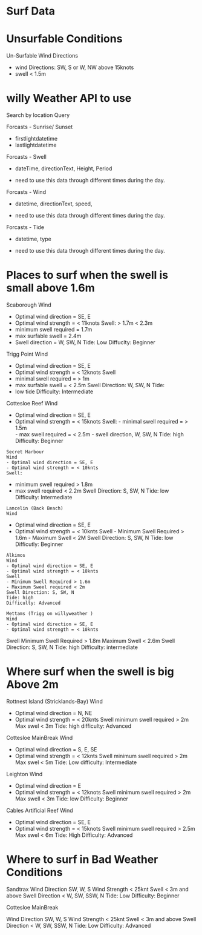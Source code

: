 # Surf Data 

# Unsurfable Conditions 
Un-Surfable Wind Directions 
- wind Directions: SW, S or W, NW above 15knots 
- swell < 1.5m 

# willy Weather API to use 

 Search by location Query 

Forcasts - Sunrise/ Sunset
- firstlightdatetime 
- lastlightdatetime 

Forcasts - Swell 
- dateTime, directionText, Height, Period 
* need to use this data through different times during the day.

Forcasts - Wind 
- datetime, directionText, speed, 
* need to use this data through different times during the day.

Forcasts - Tide 
- datetime, type 
* need to use this data through different times during the day.

# Places to surf when the swell is small above 1.6m

   Scaborough 
   Wind 
   - Optimal wind direction = SE, E
   - Optimal wind strength = < 11knots
   Swell: > 1.7m < 2.3m
   - minimum swell required = 1.7m 
   - max surfable swell = 2.4m 
   - Swell direction = W, SW, N
   Tide: Low
   Diffuclty: Beginner 

   Trigg Point 
   Wind 
   - Optimal wind direction = SE, E 
   - Optimal wind strength = < 12knots 
   Swell 
   - minimal swell required = > 1m 
   - max surfable swell = < 2.5m
   Swell Direction: W, SW, N
   Tide: 
   - low tide
   Difficulty: Intermediate  

   Cottesloe Reef 
   Wind  
   - Optimal wind direction = SE, E
   - Optimal wind strength = < 15knots
    Swell: 
    - minimal swell required = > 1.5m   
    - max swell required = < 2.5m
    - swell direction, W, SW, N
    Tide: high 
    Difficulty: Beginner 

    Secret Harbour 
    Wind 
    - Optimal wind direction = SE, E 
    - Optimal wind strength = < 10knts
    Swell:
   - minimum swell required > 1.8m 
   - max swell required < 2.2m
    Swell Direction: S, SW, N
    Tide: low  
    Difficulty: Intermediate  

    Lancelin (Back Beach)
    Wind
   - Optimal wind direction = SE, E 
   - Optimal wind strength = < 10knts
    Swell 
    - Minimum Swell Required > 1.6m 
    - Maximum Swell < 2M
    Swell Direction: S, SW, N
    Tide: low  
    Difficutly: Beginner 

    Alkimos
    Wind
    - Optimal wind direction = SE, E 
    - Optimal wind strength = < 10knts
    Swell 
    - Minimum Swell Required > 1.6m 
    - Maximum Sweel required < 2m
    Swell Direction: S, SW, N
    Tide: high
    Difficulty: Advanced 

    Mettams (Trigg on willyweather )
    Wind 
    - Optimal wind direction = SE, E 
    - Optimal wind strength = < 10knts
   Swell
    Minimum Swell Required > 1.8m 
    Maximum Swell < 2.6m
    Swell Direction: S, SW, N
    Tide: high
    Difficulty: intermediate 

 # Where surf when the swell is big  Above 2m

   Rottnest Island (Stricklands-Bay)
   Wind
   - Optimal wind direction = N, NE 
   - Optimal wind strength = < 20knts
   Swell
   minimum swell required > 2m 
   Max swel < 3m 
   Tide: high 
   difficulty: Advanced 

   Cottesloe MainBreak
   Wind 
   - Optimal wind direction = S, E, SE
   - Optimal wind strength = < 12knts
   Swell
   minimum swell required > 2m 
   Max swel < 5m
   Tide: Low 
   difficulty: Intermediate 

   Leighton 
   Wind 
   - Optimal wind direction = E
   - Optimal wind strength = < 12knots
   Swell
   minimum swell required > 2m 
   Max swell < 3m 
   Tide: low
   Difficulty: Beginner 

  Cables Artificial Reef 
   Wind 
   - Optimal wind direction = SE, E
   - Optimal wind strength = < 15knots
   Swell
   minimum swell required > 2.5m 
   Max swel < 6m
   Tide: High
   Difficulty: Advanced 

  # Where to surf in Bad Weather Conditions 

   Sandtrax 
   Wind Direction SW, W, S 
   Wind Strength < 25knt
   Swell < 3m and above
   Swell Direction < W, SW, SSW, N
   Tide: Low 
   Difficulty: Beginner 

   Cottesloe MainBreak 

   Wind Direction SW, W, S 
   Wind Strength < 25knt
   Swell < 3m and above
   Swell Direction < W, SW, SSW, N
   Tide: Low 
   Difficulty: Advanced 

 